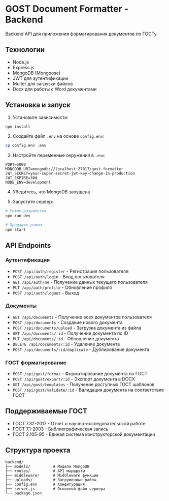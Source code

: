 # GOST Document Formatter - Backend

Backend API для приложения форматирования документов по ГОСТу.

## Технологии

- Node.js
- Express.js
- MongoDB (Mongoose)
- JWT для аутентификации
- Multer для загрузки файлов
- Docx для работы с Word документами

## Установка и запуск

1. Установите зависимости:
```bash
npm install
```

2. Создайте файл `.env` на основе `config.env`:
```bash
cp config.env .env
```

3. Настройте переменные окружения в `.env`:
```
PORT=5000
MONGODB_URI=mongodb://localhost:27017/gost-formatter
JWT_SECRET=your-super-secret-jwt-key-change-in-production
JWT_EXPIRE=30d
NODE_ENV=development
```

4. Убедитесь, что MongoDB запущена

5. Запустите сервер:
```bash
# Режим разработки
npm run dev

# Продакшн режим
npm start
```

## API Endpoints

### Аутентификация
- `POST /api/auth/register` - Регистрация пользователя
- `POST /api/auth/login` - Вход пользователя
- `GET /api/auth/me` - Получение данных текущего пользователя
- `PUT /api/auth/profile` - Обновление профиля
- `POST /api/auth/logout` - Выход

### Документы
- `GET /api/documents` - Получение всех документов пользователя
- `POST /api/documents` - Создание нового документа
- `POST /api/documents/upload` - Загрузка документа из файла
- `GET /api/documents/:id` - Получение документа по ID
- `PUT /api/documents/:id` - Обновление документа
- `DELETE /api/documents/:id` - Удаление документа
- `POST /api/documents/:id/duplicate` - Дублирование документа

### ГОСТ форматирование
- `POST /api/gost/format` - Форматирование документа по ГОСТ
- `POST /api/gost/export/:id` - Экспорт документа в DOCX
- `GET /api/gost/templates` - Получение доступных ГОСТ шаблонов
- `POST /api/gost/validate/:id` - Валидация документа на соответствие ГОСТ

## Поддерживаемые ГОСТ

- ГОСТ 7.32-2017 - Отчет о научно-исследовательской работе
- ГОСТ 7.1-2003 - Библиографическая запись
- ГОСТ 2.105-95 - Единая система конструкторской документации

## Структура проекта

```
backend/
├── models/          # Модели MongoDB
├── routes/          # API маршруты
├── middleware/      # Middleware функции
├── uploads/         # Загруженные файлы
├── config.env       # Конфигурация
├── server.js        # Основной файл сервера
└── package.json
``` 